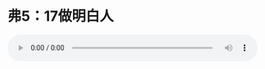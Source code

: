 # 弗5：17做明白人

<audio style="width: 100%;" preload="false" controls controlslist="nodownload"><source src="http://file.simai.life/audio/mp3/old/12233.mp3" type="audio/mpeg">Your browser does not support the audio element.</audio>


